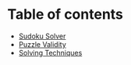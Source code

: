 # Table of contents

* [Sudoku Solver](README.md)
* [Puzzle Validity](puzzle-validity.md)
* [Solving Techniques](solving-techniques.md)
